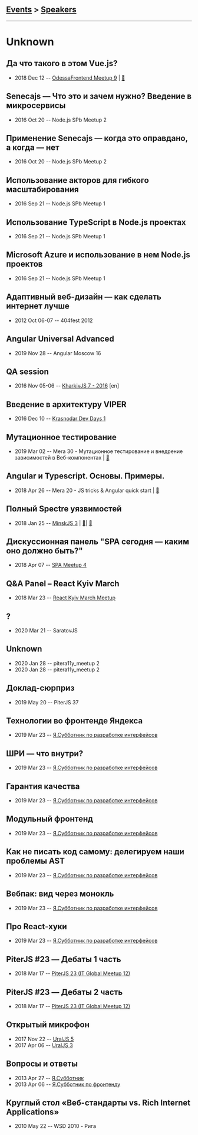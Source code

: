 ## [Events](../README.md) > [Speakers](../speakers.md)
---

# Unknown

## Да что такого в этом Vue.js?
- 2018 Dec 12 -- [OdessaFrontend Meetup 9](https://youtu.be/_UUDoSbbuT0)  | [:notebook:](https://www.slideshare.net/odessafrontend/vuejs-odessafrontend-meetup-9)  
## Senecajs — Что это и зачем нужно? Введение в микросервисы
- 2016 Oct 20 -- Node.js SPb Meetup 2    
## Применение Senecajs — когда это оправдано, а когда — нет
- 2016 Oct 20 -- Node.js SPb Meetup 2    
## Использование акторов для гибкого масштабирования
- 2016 Sep 21 -- Node.js SPb Meetup 1    
## Использование TypeScript в Node.js проектах
- 2016 Sep 21 -- Node.js SPb Meetup 1    
## Microsoft Azure и использование в нем Node.js проектов
- 2016 Sep 21 -- Node.js SPb Meetup 1    
## Адаптивный веб-дизайн — как сделать интернет лучше
- 2012 Oct 06-07 -- 404fest 2012    
## Angular Universal Advanced
- 2019 Nov 28 -- Angular Moscow 16    
## QA session
- 2016 Nov 05-06 -- [KharkivJS 7 - 2016](https://www.youtube.com/watch?v=HCQkJQg-deo) [en]   
## Введение в архитектуру VIPER
- 2016 Dec 10 -- [Krasnodar Dev Days 1](https://www.youtube.com/watch?v=d-aDhLv_mfo)    
## Мутационное тестирование
- 2019 Mar 02 -- Mera 30 - Мутационное тестирование и внедрение зависимостей в Веб-компонентах  | [:notebook:](https://www.mera.ru/media/attachments/2019/03/04/mutation-testing.pdf)  
## Angular и Typescript. Основы. Примеры.
- 2018 Apr 26 -- Mera 20 - JS tricks &amp; Angular quick start  | [:notebook:](https://www.mera.ru/media/attachments/2018/06/04/angularquickstart.pptx)  
## Полный Spectre уязвимостей
- 2018 Jan 25 -- [MinskJS 3](https://www.youtube.com/watch?v=hGzy17Nnc38)  | [:notebook:](https://mefody.github.io/talks/spectre-panel-discussion/)| [:notebook:](https://drive.google.com/file/d/1ngH8qVbeAPgNjz4VNG-3K7_31rIBAWay/view)  
## Дискуссионная панель &quot;SPA сегодня — каким оно должно быть?&quot;
- 2018 Apr 07 -- [SPA Meetup 4](https://youtu.be/BezEWFL5WKk)    
## Q&amp;A Panel – React Kyiv March
- 2018 Mar 23 -- [React Kyiv March Meetup](https://youtu.be/Vokq8ndgd5c)    
## ?
- 2020 Mar 21 -- SaratovJS    
## Unknown
- 2020 Jan 28 -- pitera11y_meetup 2    
- 2020 Jan 28 -- pitera11y_meetup 2    
## Доклад-сюрприз
- 2019 May 20 -- PiterJS 37    
## Технологии во фронтенде Яндекса
- 2019 Mar 23 -- [Я.Субботник по разработке интерфейсов](https://events.yandex.ru/lib/talks/7108/)    
## ШРИ — что внутри?
- 2019 Mar 23 -- [Я.Субботник по разработке интерфейсов](https://events.yandex.ru/lib/talks/7109/)    
## Гарантия качества
- 2019 Mar 23 -- [Я.Субботник по разработке интерфейсов](https://events.yandex.ru/lib/talks/7112/)    
## Модульный фронтенд
- 2019 Mar 23 -- [Я.Субботник по разработке интерфейсов](https://events.yandex.ru/lib/talks/7113/)    
## Как не писать код самому: делегируем наши проблемы AST
- 2019 Mar 23 -- [Я.Субботник по разработке интерфейсов](https://events.yandex.ru/lib/talks/7105/)    
## Вебпак: вид через монокль
- 2019 Mar 23 -- [Я.Субботник по разработке интерфейсов](https://events.yandex.ru/lib/talks/7106/)    
## Про React-хуки
- 2019 Mar 23 -- [Я.Субботник по разработке интерфейсов](https://events.yandex.ru/lib/talks/7110/)    
## PiterJS #23 — Дебаты 1 часть
- 2018 Mar 17 -- [PiterJS 23 (IT Global Meetup 12)](https://youtu.be/vJ-4TUKmMr8)    
## PiterJS #23 — Дебаты 2 часть
- 2018 Mar 17 -- [PiterJS 23 (IT Global Meetup 12)](https://youtu.be/mTHMKWxjo8E)    
## Открытый микрофон
- 2017 Nov 22 -- [UralJS 5](https://www.youtube.com/watch?v=dz4I39TrvGs)    
- 2017 Apr 06 -- [UralJS 3](https://www.youtube.com/watch?v=0JOsoNzi6KY)    
## Вопросы и ответы
- 2013 Apr 27 -- [Я.Субботник](https://events.yandex.ru/lib/talks/845/)    
- 2013 Apr 06 -- [Я.Субботник по фронтенду](https://events.yandex.ru/lib/talks/697/)    
## Круглый стол «Веб-стандарты vs. Rich Internet Applications»
- 2010 May 22 -- WSD 2010 - Рига    
